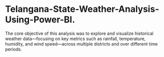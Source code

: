 # Telangana-State-Weather-Analysis-Using-Power-BI.
The core objective of this analysis was to explore and visualize historical weather data—focusing on key metrics such as rainfall, temperature, humidity, and wind speed—across multiple districts and over different time periods.
